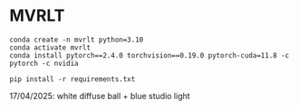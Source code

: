 # MVRLT

```
conda create -n mvrlt python=3.10
conda activate mvrlt
conda install pytorch==2.4.0 torchvision==0.19.0 pytorch-cuda=11.8 -c pytorch -c nvidia

pip install -r requirements.txt
```

17/04/2025: white diffuse ball + blue studio light